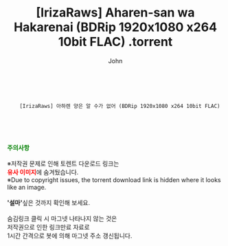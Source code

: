﻿---
layout: post
title:  "                    [IrizaRaws] Aharen-san wa Hakarenai (BDRip 1920x1080 x264 10bit FLAC)                .torrent"
author: John
categories: [ 애니/만화 ]
tags: [  ]
image:  
description: "                    [IrizaRaws] Aharen-san wa Hakarenai (BDRip 1920x1080 x264 10bit FLAC)                 torrent 정보 공유"
toc: true
toc_sticky: true
---

<br>

        [IrizaRaws] 아하렌 양은 알 수가 없어 (BDRip 1920x1080 x264 10bit FLAC)    
    
<br><br><br>
<p data-ke-size="size16"><b><span style="color: green;">주의사항</span></b><br /><br />※저작권 문제로 인해 토렌트 다운로드 링크는<br /><b><span style="color: red;">유사 이미지</span></b>에 숨겨뒀습니다.<br />※Due to copyright issues, the torrent download link is hidden where it looks like an image.<br /><br /><b>'설마'</b>싶은 것까지 확인해 보세요.<br /><br />숨김링크 클릭 시 마그넷 나타나지 않는 것은<br />저작권으로 인한 링크만료 자료로<br />1시간 간격으로 봇에 의해 마그넷 주소 갱신됩니다.</p>
